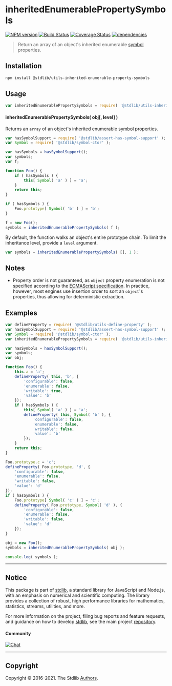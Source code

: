 <!--

@license Apache-2.0

Copyright (c) 2018 The Stdlib Authors.

Licensed under the Apache License, Version 2.0 (the "License");
you may not use this file except in compliance with the License.
You may obtain a copy of the License at

   http://www.apache.org/licenses/LICENSE-2.0

Unless required by applicable law or agreed to in writing, software
distributed under the License is distributed on an "AS IS" BASIS,
WITHOUT WARRANTIES OR CONDITIONS OF ANY KIND, either express or implied.
See the License for the specific language governing permissions and
limitations under the License.

-->

# inheritedEnumerablePropertySymbols

[![NPM version][npm-image]][npm-url] [![Build Status][test-image]][test-url] [![Coverage Status][coverage-image]][coverage-url] [![dependencies][dependencies-image]][dependencies-url]

> Return an array of an object's inherited enumerable [symbol][@stdlib/symbol/ctor] properties.

<section class="installation">

## Installation

```bash
npm install @stdlib/utils-inherited-enumerable-property-symbols
```

</section>

<section class="usage">

## Usage

<!-- eslint-disable id-length -->

```javascript
var inheritedEnumerablePropertySymbols = require( '@stdlib/utils-inherited-enumerable-property-symbols' );
```

#### inheritedEnumerablePropertySymbols( obj\[, level] )

Returns an `array` of an object's inherited enumerable [symbol][@stdlib/symbol/ctor] properties.

```javascript
var hasSymbolSupport = require( '@stdlib/assert-has-symbol-support' );
var Symbol = require( '@stdlib/symbol-ctor' );

var hasSymbols = hasSymbolSupport();
var symbols;
var f;

function Foo() {
    if ( hasSymbols ) {
        this[ Symbol( 'a' ) ] = 'a';
    }
    return this;
}

if ( hasSymbols ) {
    Foo.prototype[ Symbol( 'b' ) ] = 'b';
}

f = new Foo();
symbols = inheritedEnumerablePropertySymbols( f );
```

By default, the function walks an object's entire prototype chain. To limit the inheritance level, provide a `level` argument.

```javascript
var symbols = inheritedEnumerablePropertySymbols( [], 1 );
```

</section>

<!-- /.usage -->

<section class="notes">

## Notes

-   Property order is not guaranteed, as `object` property enumeration is not specified according to the [ECMAScript specification][ecma-262-for-in]. In practice, however, most engines use insertion order to sort an `object`'s properties, thus allowing for deterministic extraction.

</section>

<!-- /.notes -->

<section class="examples">

## Examples

<!-- eslint-disable id-length -->

<!-- eslint no-undef: "error" -->

```javascript
var defineProperty = require( '@stdlib/utils-define-property' );
var hasSymbolSupport = require( '@stdlib/assert-has-symbol-support' );
var Symbol = require( '@stdlib/symbol-ctor' );
var inheritedEnumerablePropertySymbols = require( '@stdlib/utils-inherited-enumerable-property-symbols' );

var hasSymbols = hasSymbolSupport();
var symbols;
var obj;

function Foo() {
    this.a = 'a';
    defineProperty( this, 'b', {
        'configurable': false,
        'enumerable': false,
        'writable': true,
        'value': 'b'
    });
    if ( hasSymbols ) {
        this[ Symbol( 'a' ) ] = 'a';
        defineProperty( this, Symbol( 'b' ), {
            'configurable': false,
            'enumerable': false,
            'writable': false,
            'value': 'b'
        });
    }
    return this;
}

Foo.prototype.c = 'c';
defineProperty( Foo.prototype, 'd', {
    'configurable': false,
    'enumerable': false,
    'writable': false,
    'value': 'd'
});
if ( hasSymbols ) {
    Foo.prototype[ Symbol( 'c' ) ] = 'c';
    defineProperty( Foo.prototype, Symbol( 'd' ), {
        'configurable': false,
        'enumerable': false,
        'writable': false,
        'value': 'd'
    });
}

obj = new Foo();
symbols = inheritedEnumerablePropertySymbols( obj );

console.log( symbols );
```

</section>

<!-- /.examples -->

<!-- Section for related `stdlib` packages. Do not manually edit this section, as it is automatically populated. -->

<section class="related">

</section>

<!-- /.related -->

<!-- Section for all links. Make sure to keep an empty line after the `section` element and another before the `/section` close. -->


<section class="main-repo" >

* * *

## Notice

This package is part of [stdlib][stdlib], a standard library for JavaScript and Node.js, with an emphasis on numerical and scientific computing. The library provides a collection of robust, high performance libraries for mathematics, statistics, streams, utilities, and more.

For more information on the project, filing bug reports and feature requests, and guidance on how to develop [stdlib][stdlib], see the main project [repository][stdlib].

#### Community

[![Chat][chat-image]][chat-url]

---

## Copyright

Copyright &copy; 2016-2021. The Stdlib [Authors][stdlib-authors].

</section>

<!-- /.stdlib -->

<!-- Section for all links. Make sure to keep an empty line after the `section` element and another before the `/section` close. -->

<section class="links">

[npm-image]: http://img.shields.io/npm/v/@stdlib/utils-inherited-enumerable-property-symbols.svg
[npm-url]: https://npmjs.org/package/@stdlib/utils-inherited-enumerable-property-symbols

[test-image]: https://github.com/stdlib-js/utils-inherited-enumerable-property-symbols/actions/workflows/test.yml/badge.svg
[test-url]: https://github.com/stdlib-js/utils-inherited-enumerable-property-symbols/actions/workflows/test.yml

[coverage-image]: https://img.shields.io/codecov/c/github/stdlib-js/utils-inherited-enumerable-property-symbols/main.svg
[coverage-url]: https://codecov.io/github/stdlib-js/utils-inherited-enumerable-property-symbols?branch=main

[dependencies-image]: https://img.shields.io/david/stdlib-js/utils-inherited-enumerable-property-symbols.svg
[dependencies-url]: https://david-dm.org/stdlib-js/utils-inherited-enumerable-property-symbols/main

[chat-image]: https://img.shields.io/gitter/room/stdlib-js/stdlib.svg
[chat-url]: https://gitter.im/stdlib-js/stdlib/

[stdlib]: https://github.com/stdlib-js/stdlib

[stdlib-authors]: https://github.com/stdlib-js/stdlib/graphs/contributors

[ecma-262-for-in]: http://www.ecma-international.org/ecma-262/5.1/#sec-12.6.4

[@stdlib/symbol/ctor]: https://github.com/stdlib-js/symbol-ctor

</section>

<!-- /.links -->

